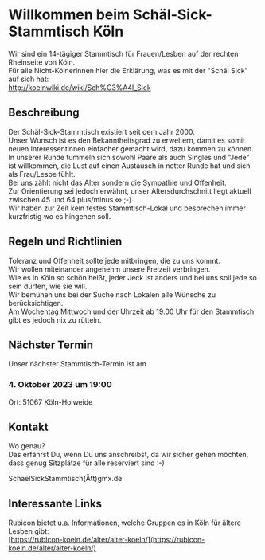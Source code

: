 # Willkommen beim Schäl-Sick-Stammtisch Köln

Wir sind ein 14-tägiger Stammtisch für Frauen/Lesben auf der rechten Rheinseite von Köln.  
Für alle Nicht-Kölnerinnen hier die Erklärung, was es mit der "Schäl Sick" auf sich hat:  
http://koelnwiki.de/wiki/Sch%C3%A4l_Sick  

## Beschreibung

Der Schäl-Sick-Stammtisch existiert seit dem Jahr 2000.  
Unser Wunsch ist es den Bekanntheitsgrad zu erweitern, damit es somit neuen Interessentinnen einfacher gemacht wird, dazu kommen zu können.  
In unserer Runde tummeln sich sowohl Paare als auch Singles und "Jede" ist willkommen, die Lust auf einen Austausch in netter Runde hat und sich als Frau/Lesbe fühlt.  
Bei uns zählt nicht das Alter sondern die Sympathie und Offenheit.  
Zur Orientierung sei jedoch erwähnt, unser Altersdurchschnitt liegt aktuell zwischen 45 und 64 plus/minus ∞ ;-)  
Wir haben zur Zeit kein festes Stammtisch-Lokal und besprechen immer kurzfristig wo es hingehen soll.  

## Regeln und Richtlinien

Toleranz und Offenheit sollte jede mitbringen, die zu uns kommt.  
Wir wollen miteinander angenehm unsere Freizeit verbringen.  
Wie es in Köln so schön heißt, jeder Jeck ist anders und bei uns soll jede so sein dürfen, wie sie will.  
Wir bemühen uns bei der Suche nach Lokalen alle Wünsche zu berücksichtigen.  
Am Wochentag Mittwoch und der Uhrzeit ab 19.00 Uhr für den Stammtisch gibt es jedoch nix zu rütteln.  

## Nächster Termin

Unser nächster Stammtisch-Termin ist am

### 4. Oktober 2023 um 19:00

Ort: 51067 Köln-Holweide

## Kontakt

Wo genau?  
Das erfährst Du, wenn Du uns anschreibst, da wir sicher gehen möchten, dass genug Sitzplätze für alle reserviert sind :-)  

SchaelSickStammtisch(Ätt)gmx.de

## Interessante Links

Rubicon bietet u.a. Informationen, welche Gruppen es in Köln für ältere Lesben gibt:  
[https://rubicon-koeln.de/alter/alter-koeln/](https://rubicon-koeln.de/alter/alter-koeln/)

